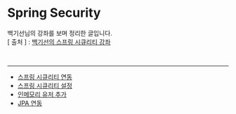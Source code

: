 Spring Security
===========
백기선님의 강좌를 보며 정리한 글입니다.   
[ 출처 ] : [백기선의 스프링 시큐리티 강좌](https://www.inflearn.com/course/%EB%B0%B1%EA%B8%B0%EC%84%A0-%EC%8A%A4%ED%94%84%EB%A7%81-%EC%8B%9C%ED%81%90%EB%A6%AC%ED%8B%B0)    

<br/>

---
* [스프링 시큐리티 연동](https://github.com/KimYoungQ/study/blob/main/springJPA/1_3.md)
* [스프링 시큐리티 설정](https://github.com/KimYoungQ/study/blob/main/springJPA/1_4.md)
* [인메모리 유저 추가](https://github.com/KimYoungQ/study/blob/main/springJPA/1_5.md)
* [JPA 연동](https://github.com/KimYoungQ/study/blob/main/springJPA/1_6.md)
